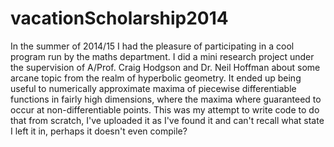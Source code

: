 # vacationScholarship2014
In the summer of 2014/15 I had the pleasure of participating in a cool program run by the maths department. I did a mini research project under the supervision of A/Prof. Craig Hodgson and Dr. Neil Hoffman about some arcane topic from the realm of hyperbolic geometry. It ended up being useful to numerically approximate maxima of piecewise differentiable functions in fairly high dimensions, where the maxima where guaranteed to occur at non-differentiable points. This was my attempt to write code to do that from scratch, I've uploaded it as I've found it and can't recall what state I left it in, perhaps it doesn't even compile?
